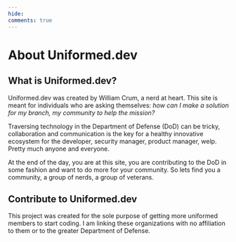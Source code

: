 ```yaml
---
hide:
comments: true
---
```


# About Uniformed.dev
## What is Uniformed.dev?

Uniformed.dev was created by William Crum, a nerd at heart. This site is meant for individuals who are asking themselves: *how can I make a solution for my branch, my community to help the mission?*

Traversing technology in the Department of Defense (DoD) can be tricky, collaboration and communication is the key for a healthy innovative ecosystem for the developer, security manager, product manager, welp. Pretty much anyone and everyone.

At the end of the day, you are at this site, you are contributing to the DoD in some fashion and want to do more for your community. So lets find you a community, a group of nerds, a group of veterans.

## Contribute to Uniformed.dev

This project was created for the sole purpose of getting more uniformed members to start coding. I am linking these organizations with no affiliation to them or to the greater Department of Defense. 